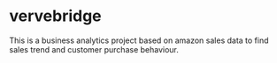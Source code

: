 # vervebridge

This is a business analytics project based on amazon sales data to find sales trend and customer purchase behaviour.
